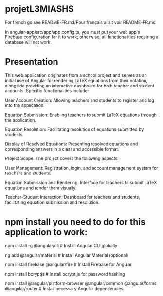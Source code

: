 # projetL3MIASHS
For french go see README-FR.md/Pour français allait voir README-FR.md

In angular-app/src/app/app.config.ts, you must put your web app's Firebase configuration for it to work; otherwise, all functionalities requiring a database will not work.

# Presentation
This web application originates from a school project and serves as an initial use of Angular for rendering LaTeX equations from their notation, alongside providing an interactive dashboard for both teacher and student accounts. Specific functionalities include:

User Account Creation: Allowing teachers and students to register and log into the application.

Equation Submission: Enabling teachers to submit LaTeX equations through the application.

Equation Resolution: Facilitating resolution of equations submitted by students.

Display of Resolved Equations: Presenting resolved equations and corresponding answers in a clear and accessible format.

Project Scope:
The project covers the following aspects:

User Management: Registration, login, and account management system for teachers and students.

Equation Submission and Rendering: Interface for teachers to submit LaTeX equations and render them visually.

Teacher-Student Interaction: Dashboard for teachers and students, facilitating equation submission and resolution.

# npm install you need to do for this application to work:

npm install -g @angular/cli   # Install Angular CLI globally

ng add @angular/material      # Install Angular Material (optional)

npm install firebase @angular/fire  # Install Firebase for Angular

npm install bcryptjs          # Install bcrypt.js for password hashing

npm install @angular/platform-browser @angular/common @angular/forms @angular/router  # Install necessary Angular dependencies
